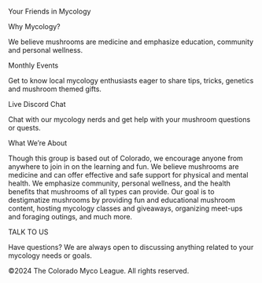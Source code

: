 Your Friends in Mycology

Why Mycology?

We believe mushrooms are medicine and emphasize education, community and personal wellness.

Monthly Events

Get to know local mycology enthusiasts eager to share tips, tricks, genetics and mushroom themed gifts.

Live Discord Chat

Chat with our mycology nerds and get help with your mushroom questions or quests.

What We’re About

Though this group is based out of Colorado, we encourage anyone from anywhere to join in on the learning and fun. We believe mushrooms are medicine and can offer effective and safe support for physical and mental health. We emphasize community, personal wellness, and the health benefits that mushrooms of all types can provide. Our goal is to destigmatize mushrooms by providing fun and educational mushroom content, hosting mycology classes and giveaways, organizing meet-ups and foraging outings, and much more.

TALK TO US

Have questions? We are always open to discussing anything related to your mycology needs or goals.

©2024 The Colorado Myco League. All rights reserved.